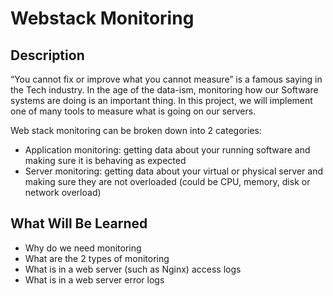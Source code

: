 # Webstack Monitoring

## Description
“You cannot fix or improve what you cannot measure” is a famous saying in the Tech industry. In the age of the data-ism, monitoring how our Software systems are doing is an important thing. In this project, we will implement one of many tools to measure what is going on our servers.

Web stack monitoring can be broken down into 2 categories:

* Application monitoring: getting data about your running software and making sure it is behaving as expected
* Server monitoring: getting data about your virtual or physical server and making sure they are not overloaded (could be CPU, memory, disk or network overload)

## What Will Be Learned
* Why do we need monitoring
* What are the 2 types of monitoring
* What is in a web server (such as Nginx) access logs
* What is in a web server error logs
